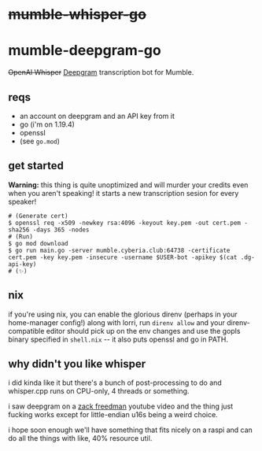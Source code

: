 # ~~mumble-whisper-go~~
# mumble-deepgram-go
~~OpenAI Whisper~~ [Deepgram](https://deepgram.com) transcription bot for Mumble.

## reqs

- an account on deepgram and an API key from it
- go (i'm on 1.19.4)
- openssl
- (see `go.mod`)

## get started

**Warning:** this thing is quite unoptimized and will murder your credits even when you aren't speaking! it starts a new transcription sesion for every speaker!

``` shellsession
# (Generate cert)
$ openssl req -x509 -newkey rsa:4096 -keyout key.pem -out cert.pem -sha256 -days 365 -nodes
# (Run)
$ go mod download
$ go run main.go -server mumble.cyberia.club:64738 -certificate cert.pem -key key.pem -insecure -username $USER-bot -apikey $(cat .dg-api-key)
# (✨)
```

## nix
if you're using nix, you can enable the glorious direnv (perhaps in your home-manager config!)
along with lorri, run `direnv allow` and your direnv-compatible editor should pick up on the env
changes and use the gopls binary specified in `shell.nix` -- it also puts openssl and go in PATH.

## why didn't you like whisper

i did kinda like it but there's a bunch of post-processing to do and whisper.cpp 
runs on CPU-only, 4 threads or something.

i saw deepgram on a [zack freedman](https://www.youtube.com/@ZackFreedman/videos) youtube video
and the thing just fucking works except for little-endian u16s being a weird choice.

i hope soon enough we'll have something that fits nicely on a raspi and can do all the things with like, 40% resource util.

